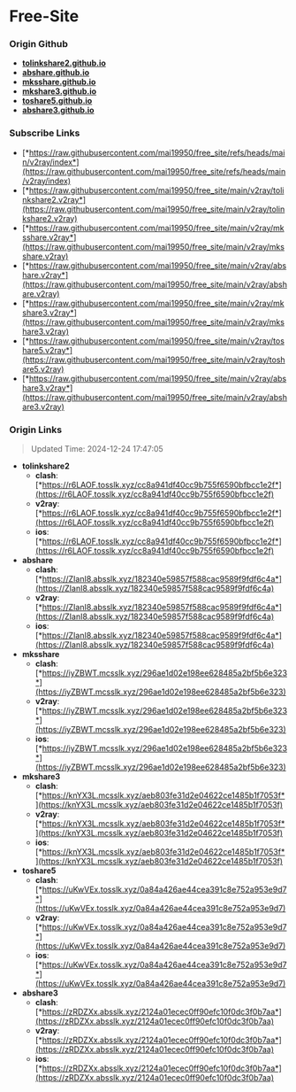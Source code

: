 # Free-Site

### Origin Github

- [**tolinkshare2.github.io**](https://github.com/tolinkshare2/tolinkshare2.github.io)
- [**abshare.github.io**](https://github.com/abshare/abshare.github.io)
- [**mksshare.github.io**](https://github.com/mksshare/mksshare.github.io)
- [**mkshare3.github.io**](https://github.com/mkshare3/mkshare3.github.io)
- [**toshare5.github.io**](https://github.com/toshare5/toshare5.github.io)
- [**abshare3.github.io**](https://github.com/abshare3/abshare3.github.io)

### Subscribe Links

- [*https://raw.githubusercontent.com/mai19950/free_site/refs/heads/main/v2ray/index*](https://raw.githubusercontent.com/mai19950/free_site/refs/heads/main/v2ray/index)
- [*https://raw.githubusercontent.com/mai19950/free_site/main/v2ray/tolinkshare2.v2ray*](https://raw.githubusercontent.com/mai19950/free_site/main/v2ray/tolinkshare2.v2ray)
- [*https://raw.githubusercontent.com/mai19950/free_site/main/v2ray/mksshare.v2ray*](https://raw.githubusercontent.com/mai19950/free_site/main/v2ray/mksshare.v2ray)
- [*https://raw.githubusercontent.com/mai19950/free_site/main/v2ray/abshare.v2ray*](https://raw.githubusercontent.com/mai19950/free_site/main/v2ray/abshare.v2ray)
- [*https://raw.githubusercontent.com/mai19950/free_site/main/v2ray/mkshare3.v2ray*](https://raw.githubusercontent.com/mai19950/free_site/main/v2ray/mkshare3.v2ray)
- [*https://raw.githubusercontent.com/mai19950/free_site/main/v2ray/toshare5.v2ray*](https://raw.githubusercontent.com/mai19950/free_site/main/v2ray/toshare5.v2ray)
- [*https://raw.githubusercontent.com/mai19950/free_site/main/v2ray/abshare3.v2ray*](https://raw.githubusercontent.com/mai19950/free_site/main/v2ray/abshare3.v2ray)

### Origin Links

> Updated Time: 2024-12-24 17:47:05

- **tolinkshare2**
  - **clash**: [*https://r6LAOF.tosslk.xyz/cc8a941df40cc9b755f6590bfbcc1e2f*](https://r6LAOF.tosslk.xyz/cc8a941df40cc9b755f6590bfbcc1e2f)
  - **v2ray**: [*https://r6LAOF.tosslk.xyz/cc8a941df40cc9b755f6590bfbcc1e2f*](https://r6LAOF.tosslk.xyz/cc8a941df40cc9b755f6590bfbcc1e2f)
  - **ios**: [*https://r6LAOF.tosslk.xyz/cc8a941df40cc9b755f6590bfbcc1e2f*](https://r6LAOF.tosslk.xyz/cc8a941df40cc9b755f6590bfbcc1e2f)
- **abshare**
  - **clash**: [*https://ZIanI8.absslk.xyz/182340e59857f588cac9589f9fdf6c4a*](https://ZIanI8.absslk.xyz/182340e59857f588cac9589f9fdf6c4a)
  - **v2ray**: [*https://ZIanI8.absslk.xyz/182340e59857f588cac9589f9fdf6c4a*](https://ZIanI8.absslk.xyz/182340e59857f588cac9589f9fdf6c4a)
  - **ios**: [*https://ZIanI8.absslk.xyz/182340e59857f588cac9589f9fdf6c4a*](https://ZIanI8.absslk.xyz/182340e59857f588cac9589f9fdf6c4a)
- **mksshare**
  - **clash**: [*https://iyZBWT.mcsslk.xyz/296ae1d02e198ee628485a2bf5b6e323*](https://iyZBWT.mcsslk.xyz/296ae1d02e198ee628485a2bf5b6e323)
  - **v2ray**: [*https://iyZBWT.mcsslk.xyz/296ae1d02e198ee628485a2bf5b6e323*](https://iyZBWT.mcsslk.xyz/296ae1d02e198ee628485a2bf5b6e323)
  - **ios**: [*https://iyZBWT.mcsslk.xyz/296ae1d02e198ee628485a2bf5b6e323*](https://iyZBWT.mcsslk.xyz/296ae1d02e198ee628485a2bf5b6e323)
- **mkshare3**
  - **clash**: [*https://knYX3L.mcsslk.xyz/aeb803fe31d2e04622ce1485b1f7053f*](https://knYX3L.mcsslk.xyz/aeb803fe31d2e04622ce1485b1f7053f)
  - **v2ray**: [*https://knYX3L.mcsslk.xyz/aeb803fe31d2e04622ce1485b1f7053f*](https://knYX3L.mcsslk.xyz/aeb803fe31d2e04622ce1485b1f7053f)
  - **ios**: [*https://knYX3L.mcsslk.xyz/aeb803fe31d2e04622ce1485b1f7053f*](https://knYX3L.mcsslk.xyz/aeb803fe31d2e04622ce1485b1f7053f)
- **toshare5**
  - **clash**: [*https://uKwVEx.tosslk.xyz/0a84a426ae44cea391c8e752a953e9d7*](https://uKwVEx.tosslk.xyz/0a84a426ae44cea391c8e752a953e9d7)
  - **v2ray**: [*https://uKwVEx.tosslk.xyz/0a84a426ae44cea391c8e752a953e9d7*](https://uKwVEx.tosslk.xyz/0a84a426ae44cea391c8e752a953e9d7)
  - **ios**: [*https://uKwVEx.tosslk.xyz/0a84a426ae44cea391c8e752a953e9d7*](https://uKwVEx.tosslk.xyz/0a84a426ae44cea391c8e752a953e9d7)
- **abshare3**
  - **clash**: [*https://zRDZXx.absslk.xyz/2124a01ecec0ff90efc10f0dc3f0b7aa*](https://zRDZXx.absslk.xyz/2124a01ecec0ff90efc10f0dc3f0b7aa)
  - **v2ray**: [*https://zRDZXx.absslk.xyz/2124a01ecec0ff90efc10f0dc3f0b7aa*](https://zRDZXx.absslk.xyz/2124a01ecec0ff90efc10f0dc3f0b7aa)
  - **ios**: [*https://zRDZXx.absslk.xyz/2124a01ecec0ff90efc10f0dc3f0b7aa*](https://zRDZXx.absslk.xyz/2124a01ecec0ff90efc10f0dc3f0b7aa)

